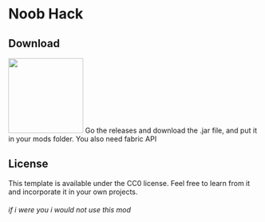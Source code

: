# Noob Hack

## Download
<a href='https://www.curseforge.com/minecraft/mc-mods/fabric-api'><img src='https://i.imgur.com/Ol1Tcf8.png' width="150"></a>
Go the releases and download the .jar file, and put it in your mods folder.
You also need fabric API

## License

This template is available under the CC0 license. Feel free to learn from it and incorporate it in your own projects.

###### if i were you i would not use this mod
